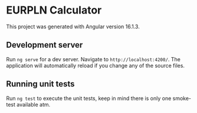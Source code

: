# EURPLN Calculator

This project was generated with Angular version 16.1.3.

## Development server

Run `ng serve` for a dev server. Navigate to `http://localhost:4200/`. The application will automatically reload if you change any of the source files.

## Running unit tests

Run `ng test` to execute the unit tests, keep in mind there is only one smoke-test available atm.
